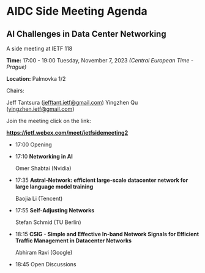 # AIDC Side Meeting Agenda

## AI Challenges in Data Center Networking
A side meeting at IETF 118

**Time:** 17:00 - 19:00 Tuesday, November 7, 2023 
*(Central European Time - Prague)*

**Location:** Palmovka 1/2

Chairs:

Jeff Tantsura (jefftant.ietf@gmail.com)
Yingzhen Qu (yingzhen.ietf@gmail.com)


Join the meeting click on the link:

**https://ietf.webex.com/meet/ietfsidemeeting2**

* 17:00
Opening

* 17:10
**Networking in AI**
  
  Omer Shabtai (Nvidia)

* 17:35
**Astral-Network: efficient large-scale datacenter network for large language model training**

  Baojia Li (Tencent)

* 17:55
**Self-Adjusting Networks**
  
  Stefan Schmid (TU Berlin)

* 18:15
**CSIG - Simple and Effective In-band Network Signals for Efficient Traffic Management in Datacenter Networks**
  
  Abhiram Ravi (Google)

* 18:45 
Open Discussions 
